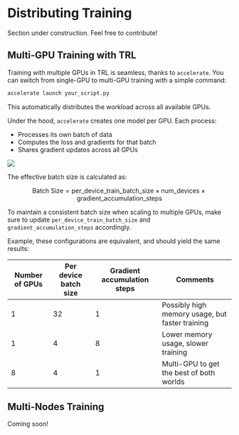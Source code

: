 # Distributing Training

<Tip warning={true}>

Section under construction. Feel free to contribute!

</Tip>

## Multi-GPU Training with TRL

Training with multiple GPUs in TRL is seamless, thanks to `accelerate`. You can switch from single-GPU to multi-GPU training with a simple command:

```bash
accelerate launch your_script.py
```

This automatically distributes the workload across all available GPUs.

Under the hood, `accelerate` creates one model per GPU. Each process:
- Processes its own batch of data
- Computes the loss and gradients for that batch
- Shares gradient updates across all GPUs

![](https://huggingface.co/datasets/trl-lib/documentation-images/resolve/main/multi_gpu.png)


The effective batch size is calculated as:

$$
\text{Batch Size} = \text{per\_device\_train\_batch\_size} \times \text{num\_devices} \times \text{gradient\_accumulation\_steps}
$$


To maintain a consistent batch size when scaling to multiple GPUs, make sure to update `per_device_train_batch_size` and `gradient_accumulation_steps` accordingly.

Example, these configurations are equivalent, and should yield the same results:

| Number of GPUs | Per device batch size | Gradient accumulation steps | Comments |
| --- | --- | --- | --- |
| 1 | 32 | 1 | Possibly high memory usage, but faster training |
| 1 | 4 | 8 | Lower memory usage, slower training |
| 8 | 4 | 1 | Multi-GPU to get the best of both worlds |

## Multi-Nodes Training

Coming soon!